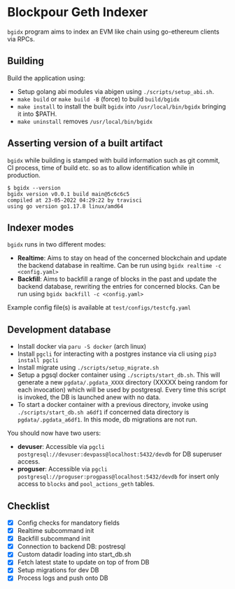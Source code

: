# Blockpour Geth Indexer
`bgidx` program aims to index an EVM like chain using go-ethereum clients via RPCs.

## Building
Build the application using:
- Setup golang abi modules via abigen using `./scripts/setup_abi.sh`.
- `make build` or `make build -B` (force) to build `build/bgidx`
- `make install` to install the built `bgidx` into `/usr/local/bin/bgidx` bringing it into $PATH.
- `make uninstall` removes `/usr/local/bin/bgidx`

## Asserting version of a built artifact
`bgidx` while building is stamped with build information such as git commit, CI process, time of build etc. so as to allow identification while in production.
```
$ bgidx --version
bgidx version v0.0.1 build main@5c6c6c5
compiled at 23-05-2022 04:29:22 by travisci
using go version go1.17.8 linux/amd64
```

## Indexer modes
`bgidx` runs in two different modes: 
- **Realtime**: Aims to stay on head of the concerned blockchain and update the backend database in realtime. Can be run using `bgidx realtime -c <config.yaml>`
- **Backfill**: Aims to backfill a range of blocks in the past and update the backend database, rewriting the entries for concerned blocks. Can be run using `bgidx backfill -c <config.yaml>`

Example config file(s) is available at `test/configs/testcfg.yaml`

## Development database
- Install docker via `paru -S docker` (arch linux)
- Install `pgcli` for interacting with a postgres instance via cli using `pip3 install pgcli`
- Install migrate using `./scripts/setup_migrate.sh`
- Setup a pgsql docker container using `./scripts/start_db.sh`. This will generate a new `pgdata/.pgdata_XXXX` directory (XXXXX being random for each invocation) which will be used by postgresql. Every time this script is invoked, the DB is launched anew with no data.
- To start a docker container with a previous directory, invoke using `./scripts/start_db.sh a6df1` if concerned data directory is `pgdata/.pgdata_a6df1`. In this mode, db migrations are not run.

You should now have two users:
- **devuser**: Accessible via `pgcli postgresql://devuser:devpass@localhost:5432/devdb` for DB superuser access.
- **proguser**: Accessible via `pgcli postgresql://proguser:progpass@localhost:5432/devdb` for insert only access to `blocks` and `pool_actions_geth` tables.

## Checklist
- [x] Config checks for mandatory fields
- [x] Realtime subcommand init
- [x] Backfill subcommand init
- [x] Connection to backend DB: postresql
- [x] Custom datadir loading into start_db.sh
- [x] Fetch latest state to update on top of from DB
- [x] Setup migrations for dev DB
- [x] Process logs and push onto DB